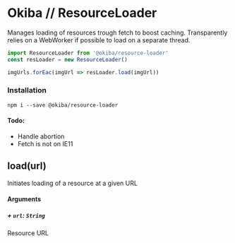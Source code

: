 

# Okiba // ResourceLoader
Manages loading of resources trough fetch to boost caching.
Transparently relies on a WebWorker if possible to load on a separate thread.




```javascript
import ResourceLoader from '@okiba/resource-loader'
const resLoader = new ResourceLoader()

imgUrls.forEac(imgUrl => resLoader.load(imgUrl))
```



### Installation
```
npm i --save @okiba/resource-loader
```


#### Todo:

+ Handle abortion
+ Fetch is not on IE11



## load(url)


Initiates loading of a resource at a given URL







#### Arguments


##### + `url`: `String`

Resource URL




